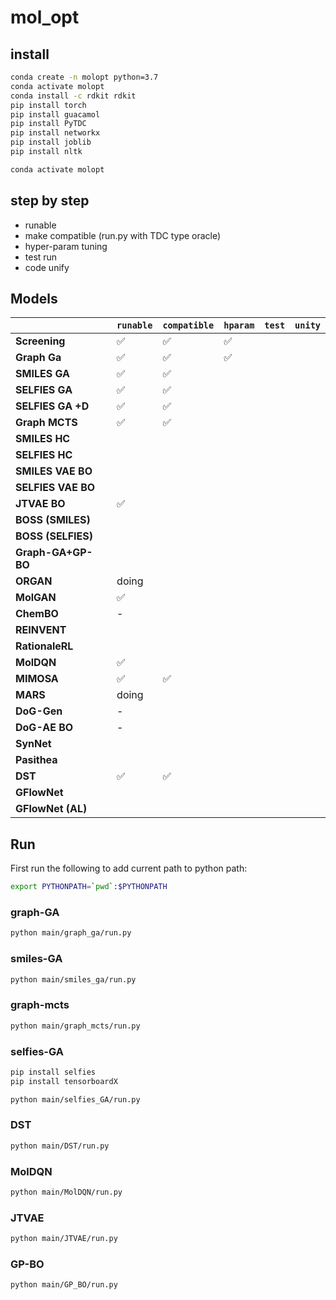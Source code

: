 # mol_opt



## install 

```bash
conda create -n molopt python=3.7
conda activate molopt 
conda install -c rdkit rdkit 
pip install torch 
pip install guacamol 
pip install PyTDC 
pip install networkx 
pip install joblib 
pip install nltk 
```

```bash
conda activate molopt 
```

## step by step  

- runable 
- make compatible (run.py with TDC type oracle)
- hyper-param tuning 
- test run 
- code unify 

## Models

|                    | `runable` | `compatible` | `hparam` | `test` | `unity` |
|--------------------|-----------|--------------|----------|--------|---------|
| **Screening**      | ✅        | ✅           | ✅       |        |         |
| **Graph Ga**       | ✅        | ✅           | ✅       |        |         |
| **SMILES GA**      | ✅        | ✅           |          |        |         |
| **SELFIES GA**     | ✅        | ✅           |          |        |         |
| **SELFIES GA +D**  | ✅        | ✅           |          |        |         |
| **Graph MCTS**     | ✅        | ✅           |          |        |         |
| **SMILES HC**      |           |              |          |        |         |
| **SELFIES HC**     |           |              |          |        |         |
| **SMILES VAE BO**  |           |              |          |        |         |
| **SELFIES VAE BO** |           |              |          |        |         |
| **JTVAE BO**       | ✅        |              |          |        |         |
| **BOSS (SMILES)**  |           |              |          |        |         |
| **BOSS (SELFIES)** |           |              |          |        |         |
| **Graph-GA+GP-BO** |           |              |          |        |         |
| **ORGAN**          | doing     |              |          |        |         |
| **MolGAN**         | ✅        |              |          |        |         |
| **ChemBO**         | -         |              |          |        |         |
| **REINVENT**       |           |              |          |        |         |
| **RationaleRL**    |           |              |          |        |         |
| **MolDQN**         | ✅        |              |          |        |         |
| **MIMOSA**         | ✅        | ✅           |          |        |         |
| **MARS**           | doing     |              |          |        |         |
| **DoG-Gen**        | -         |              |          |        |         |
| **DoG-AE BO**      | -         |              |          |        |         |
| **SynNet**         |           |              |          |        |         |
| **Pasithea**       |           |              |          |        |         |
| **DST**            | ✅        | ✅           |          |        |         |
| **GFlowNet**       |           |              |          |        |         |
| **GFlowNet (AL)**  |           |              |          |        |         |

## Run 

First run the following to add current path to python path:
```bash
export PYTHONPATH=`pwd`:$PYTHONPATH
```

### graph-GA

```bash
python main/graph_ga/run.py
```

### smiles-GA 

```bash 
python main/smiles_ga/run.py 
```


### graph-mcts 

```bash
python main/graph_mcts/run.py 
``` 


### selfies-GA 

```bash
pip install selfies 
pip install tensorboardX 
```


```bash
python main/selfies_GA/run.py 
```


### DST 


```bash
python main/DST/run.py 
```


### MolDQN 

```bash
python main/MolDQN/run.py 
```




### JTVAE 

```bash
python main/JTVAE/run.py 
```



### GP-BO 


```bash 
python main/GP_BO/run.py 
```











